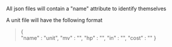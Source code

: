 All json files will contain a "name" attribute to identify themselves

A unit file will have the following format 

> {   
>   "name" : "unit",
>   "mv" : "",
>   "hp" : "",
>   "in" : "",
>   "cost" : ""
> }